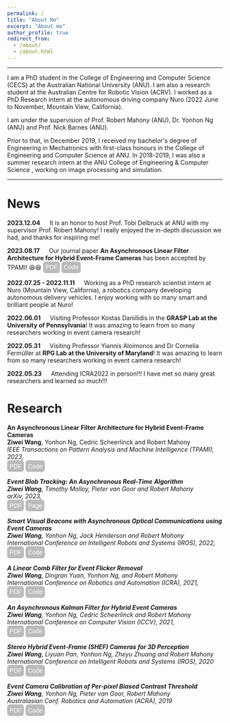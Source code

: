 ```yaml
---
permalink: /
title: "About Me"
excerpt: "About me"
author_profile: true
redirect_from: 
  - /about/
  - /about.html
---
```


<style type="text/css">
#touch {
 background-color: #bbb;
 padding: .4em;
 -moz-border-radius: 5px;
 -webkit-border-radius: 5px;
 border-radius: 6px;
 color: #fff;
 font-size: 14px;
 text-decoration: none;
 border: none;
}
#touch:hover {
 border: none;
 background: orange;
 box-shadow: 0px 0px 1px #777;
}
</style>

<style type="text/css">
a:link {text-decoration: none; }
a:hover { text-decoration: underline; }
</style>

------

I am a PhD student in the <a target="_blank" href="https://cecs.anu.edu.au/">College of Engineering and Computer Science (CECS)<a/> at the <a target="_blank" href="https://www.anu.edu.au/">Australian National University (ANU)<a/>. I am also a research student at the <a target="_blank" href="https://www.roboticvision.org/">Australian Centre for Robotic Vision (ACRV)<a/>. I worked as a PhD Research intern at the autonomous driving company [Nuro](https://www.nuro.ai/) (2022 June to November, Mountain View, California).

I am under the supervision of <a target="_blank" href="https://users.cecs.anu.edu.au/~Robert.Mahony/">Prof. Robert Mahony<a/> (ANU), <a target="_blank" href="https://scholar.google.com/citations?user=DeHsa3wAAAAJ&hl=en">Dr. Yonhon Ng<a/> (ANU) and <a target="_blank" href="https://users.cecs.anu.edu.au/~nmb/">Prof. Nick Barnes<a/> (ANU).

Prior to that, in December 2019, I received my bachelor's degree of Engineering in Mechatronics with first-class honours in the College of Engineering and Computer Science at ANU. In 2018-2019, I was also a summer research intern at the <a target="_blank" href="https://cecs.anu.edu.au/study/more-information/summer-research-program"> ANU College of Engineering & Computer Science <a/>, working on image processing and simulation.

------

News
======
**2023.12.04** &emsp; It is an honor to host Prof. Tobi Delbruck at ANU with my supervisor <a target="_blank" href="https://users.cecs.anu.edu.au/~Robert.Mahony/">Prof. Robert Mahony<a/>! I really enjoyed the in-depth discussion we had, and thanks for inspiring me!

**2023.08.17** &emsp; Our journal paper **An Asynchronous Linear Filter Architecture for Hybrid Event-Frame Cameras** has been accepted by TPAMI! 😆😆 <a target="_blank" href="https://arxiv.org/pdf/2309.01159.pdf"><button id="touch">PDF</button></a> <a target="_blank" href="https://github.com/ziweiWWANG/Event-Asynchronous-Filter"><button id="touch">Code</button></a>

**2022.07.25 - 2022.11.11** &emsp; Working as a PhD research scientist intern at <a target="_blank" href="https://www.nuro.ai/">Nuro (Mountain View, California)<a/>, a robotics company developing autonomous delivery vehicles. I enjoy working with so many smart and brilliant people at Nuro!
  
**2022.06.01** &emsp; Visiting <a target="_blank" href="https://www.cis.upenn.edu/~kostas/"> Professor Kostas Daniilidis <a/> in the **GRASP Lab at the University of Pennsylvania**! It was amazing to learn from so many researchers working in event camera research! 
  
**2022.05.31** &emsp; Visiting <a target="_blank" href="http://users.umiacs.umd.edu/~yiannis/"> Professor Yiannis Aloimonos <a/> and <a target="_blank" href="https://users.umiacs.umd.edu/~fer/"> Dr Cornelia Fermüller <a/> at **RPG Lab at the University of Maryland**! It was amazing to learn from so many researchers working in event camera research! 
  
**2022.05.23** &emsp; Attending ICRA2022 in person!!! I have met so many great researchers and learned so much!!! 

Research
======
<a target="_blank" href="https://arxiv.org/abs/2309.01159">**An Asynchronous Linear Filter Architecture for Hybrid Event-Frame Cameras**<a/><br>
**Ziwei Wang**, Yonhon Ng, Cedric Scheerlinck and Robert Mahony<br>
<em>IEEE Transactions on Pattern Analysis and Machine Intelligence (TPAMI), 2023, <em/><br>
<a target="_blank" href="https://arxiv.org/abs/2309.01159"><button id="touch">PDF</button></a> <a target="_blank" href="https://github.com/ziweiWWANG/Event-Asynchronous-Filter"><button id="touch">Code</button></a>

<a target="_blank" href="https://arxiv.org/abs/2307.10593">**Event Blob Tracking: An Asynchronous Real-Time Algorithm**<a/><br>
**Ziwei Wang**, Timothy Molloy, Pieter van Goor and Robert Mahony<br>
<em>arXiv, 2023, <em/><br>
<a target="_blank" href="https://arxiv.org/abs/2307.10593"><button id="touch">PDF</button></a> <a target="_blank" href="https://github.com/ziweiWWANG/Event-Blob-Tracking"><button id="touch">Page</button></a>

<a target="_blank" href="https://arxiv.org/abs/2208.01710">**Smart Visual Beacons with Asynchronous Optical Communications using Event Cameras**<a/><br>
**Ziwei Wang**, Yonhon Ng, Jack Henderson and Robert Mahony<br>
<em>International Conference on Intelligent Robots and Systems (IROS), 2022, <em/><br>
<a target="_blank" href="https://arxiv.org/abs/2208.01710"><button id="touch">PDF</button></a> <a target="_blank" href="https://github.com/ziweiWWANG/Event-Beacon-Communication"><button id="touch">Code</button></a>
  
<a target="_blank" href="https://arxiv.org/abs/2205.08090">**A Linear Comb Filter for Event Flicker Removal**<a/><br>
**Ziwei Wang**, Dingran Yuan, Yonhon Ng, and Robert Mahony<br>
<em>International Conference on Robotics and Automation (ICRA), 2021, <em/><br>
<a target="_blank" href="https://arxiv.org/abs/2205.08090"><button id="touch">PDF</button></a> <a target="_blank" href="https://github.com/ziweiWWANG/EFR"><button id="touch">Code</button></a>
  
<a target="_blank" href="https://arxiv.org/abs/2012.05590">**An Asynchronous Kalman Filter for Hybrid Event Cameras**<a/><br>
**Ziwei Wang**, Yonhon Ng, Cedric Scheerlinck and Robert Mahony<br>
<em>International Conference on Computer Vision (ICCV), 2021, <em/><br>
<a target="_blank" href="https://arxiv.org/abs/2012.05590"><button id="touch">PDF</button></a> <a target="_blank" href="https://github.com/ziweiWWANG/AKF"><button id="touch">Code</button></a>
  
<a target="_blank" href="https://arxiv.org/abs/2110.04988">**Stereo Hybrid Event-Frame (SHEF) Cameras for 3D Perception**<a/><br>
**Ziwei Wang**, Liyuan Pan, Yonhon Ng, Zheyu Zhuang and Robert Mahony<br>
<em>International Conference on Intelligent Robots and Systems (IROS), 2020<em/><br>
<a target="_blank" href="https://arxiv.org/abs/2110.04988"><button id="touch">PDF</button></a> <a target="_blank" href="https://github.com/ziweiWWANG/SHEF"><button id="touch">Code</button></a>

<a target="_blank" href="https://arxiv.org/pdf/2012.09378">**Event Camera Calibration of Per-pixel Biased Contrast Threshold**<a/><br>
**Ziwei Wang**, Yonhon Ng, Pieter van Goor, Robert Mahony<br>
<em>Australasian Conf. Robotics and Automation (ACRA), 2019<em/><br>
<a target="_blank" href="https://arxiv.org/pdf/2012.09378"><button id="touch">PDF</button></a> <a target="_blank" href="https://github.com/ziweiWWANG/Event-Camera-Calibration"><button id="touch">Code</button></a>  
